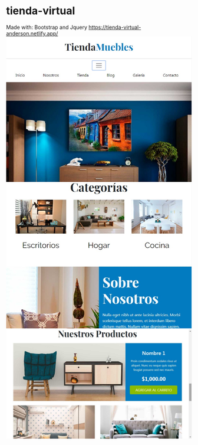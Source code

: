 # tienda-virtual
Made with: Bootstrap and Jquery
https://tienda-virtual-anderson.netlify.app/
![Screenshot](1.jpg)
 ![Screenshot](2.jpg)
 ![Screenshot](3.jpg)

